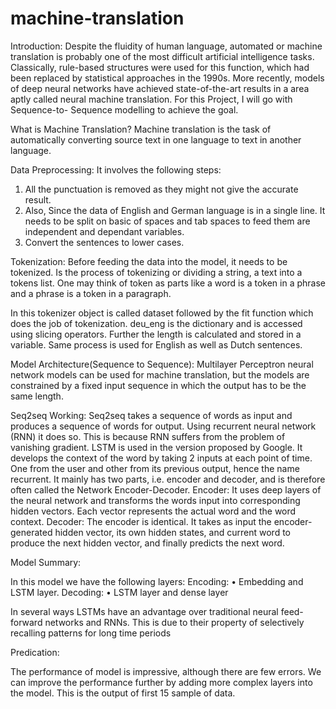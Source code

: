 # machine-translation



Introduction: 
Despite the fluidity of human language, automated or machine translation is probably one of the most difficult artificial intelligence tasks. Classically, rule-based structures were used for this function, which had been replaced by statistical approaches in the 1990s. More recently, models of deep neural networks have achieved state-of-the-art results in a area aptly called neural machine translation.
For this Project, I will go with Sequence-to- Sequence modelling to achieve the goal.

What is Machine Translation?
Machine translation is the task of automatically converting source text in one language to text in another language.

Data Preprocessing:
It involves the following steps:
1.	All the punctuation is removed as they might not give the accurate result.
2.	Also, Since the data of English and German language is in a single line. It needs to be split on basic of spaces and tab spaces to feed them are independent and dependant variables.
3.	Convert the sentences to lower cases.


Tokenization:
Before feeding the data into the model, it needs to be tokenized. Is the process of tokenizing or dividing a string, a text into a tokens list. One may think of token as parts like a word is a token in a phrase and a phrase is a token in a paragraph.






 

In this tokenizer object is called dataset followed by the fit function which does the job of tokenization. deu_eng is the dictionary and is accessed using slicing operators. Further the length is calculated and stored in a variable. Same process is used for English as well as Dutch sentences.


Model Architecture(Sequence to Sequence):
Multilayer Perceptron neural network models can be used for machine translation, but the models are
constrained by a fixed input sequence in which the output has to be the same length.
 

Seq2seq Working:
Seq2seq takes a sequence of words as input and produces a sequence of words for output. Using recurrent neural network (RNN) it does so. This is because RNN suffers from the problem of vanishing gradient. LSTM is used in the version proposed by Google. It develops the context of the word by taking 2 inputs at each point of time. One from the user and other from its previous output, hence the name recurrent.
It mainly has two parts, i.e. encoder and decoder, and is therefore often called the Network Encoder-Decoder.
Encoder: It uses deep layers of the neural network and transforms the words input into corresponding hidden vectors. Each vector represents the actual word and the word context.
Decoder: The encoder is identical. It takes as input the encoder-generated hidden vector, its own hidden states, and current word to produce the next hidden vector, and finally predicts the next word.



Model Summary:

 
In this model we have the following layers:
Encoding:
•	Embedding and LSTM layer.
Decoding:
•	LSTM layer and dense layer

In several ways LSTMs have an advantage over traditional neural feed-forward networks and RNNs. This is due to their property of selectively recalling patterns for long time periods

 

Predication:
 

The performance of model is impressive, although there are few errors. We can improve the performance further by adding more complex layers into the model. This is the output of first 15 sample of data.
